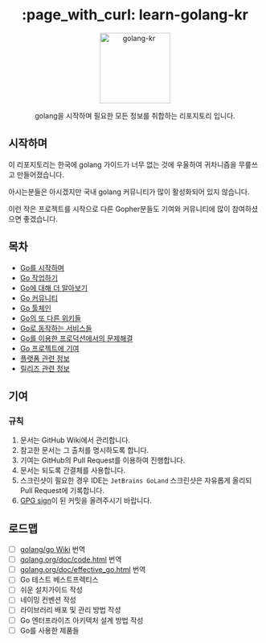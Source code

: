 <h1 align="center">:page_with_curl: learn-golang-kr</h1>
<p align="center"><img width="140" src="https://www.pigno.se/static/assets/images/golang-kr-logo.svg" alt="golang-kr" /></p>
<p align="center">golang을 시작하며 필요한 모든 정보를 취합하는 리포지토리 입니다.</p>

## 시작하며

이 리포지토리는 한국에 golang 가이드가 너무 없는 것에 우울하여 귀차니즘을 무릎쓰고 만들어졌습니다.

아시는분들은 아시겠지만 국내 golang 커뮤니티가 많이 활성화되어 있지 않습니다.

 이런 작은 프로젝트를 시작으로 다른 Gopher분들도 기여와 커뮤니티에 많이 참여하셨으면 좋겠습니다.

## 목차

+ [Go를 시작하며](https://github.com/KennethanCeyer/learn-golang-kr/wiki/#go를-시작하며)
+ [Go 작업하기](https://github.com/KennethanCeyer/learn-golang-kr/wiki/#go로-작업하기)
+ [Go에 대해 더 알아보기](https://github.com/KennethanCeyer/learn-golang-kr/wiki/#go에-대해-더-알아보기)
+ [Go 커뮤니티](https://github.com/KennethanCeyer/learn-golang-kr/wiki/#go-커뮤니티)
+ [Go 툴체인](https://github.com/KennethanCeyer/learn-golang-kr/wiki/#go-툴체인)
+ [Go의 또 다른 위키들](https://github.com/KennethanCeyer/learn-golang-kr/wiki/#go의-또-다른-위키들)
+ [Go로 동작하는 서비스들](https://github.com/KennethanCeyer/learn-golang-kr/wiki/#go로-동작하는-서비스들)
+ [Go를 이용한 프로덕션에서의 문제해결](https://github.com/KennethanCeyer/learn-golang-kr/wiki/#go를-이용한-프로덕션에서의-문제해결)
+ [Go 프로젝트에 기여](https://github.com/KennethanCeyer/learn-golang-kr/wiki/#go-프로젝트에-기여)
+ [플랫폼 관련 정보](https://github.com/KennethanCeyer/learn-golang-kr/wiki/#플랫폼-관련-정보)
+ [릴리즈 관련 정보](https://github.com/KennethanCeyer/learn-golang-kr/wiki/#릴리즈-관련-정보)

## 기여

### 규칙

1. 문서는 GitHub Wiki에서 관리합니다.
2. 참고한 문서는 그 출처를 명시하도록 합니다.
3. 기여는 GitHub의 Pull Request를 이용하여 진행합니다.
4. 문서는 되도록 간결체를 사용합니다.
5. 스크린샷이 필요한 경우 IDE는 `JetBrains GoLand` 스크린샷은 자유롭게 올리되 Pull Request에 기록합니다.  
6. [GPG sign](https://help.github.com/articles/signing-commits-using-gpg/)이 된 커밋을 올려주시기 바랍니다.

## 로드맵

- [ ] [golang/go Wiki](https://github.com/golang/go/wiki) 번역
- [ ] [golang.org/doc/code.html](https://golang.org/doc/code.html) 번역
- [ ] [golang.org/doc/effective_go.html](https://golang.org/doc/effective_go.html) 번역
- [ ] Go 테스트 베스트프렉티스
- [ ] 쉬운 설치가이드 작성
- [ ] 네이밍 컨벤션 작성
- [ ] 라이브러리 배포 및 관리 방법 작성
- [ ] Go 엔터프라이즈 아키텍처 설계 방법 작성
- [ ] Go를 사용한 제품들
